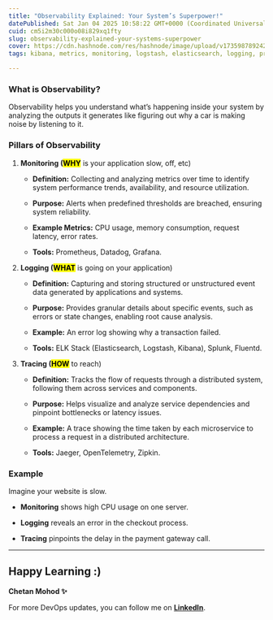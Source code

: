 ```yaml
---
title: "Observability Explained: Your System’s Superpower!"
datePublished: Sat Jan 04 2025 10:58:22 GMT+0000 (Coordinated Universal Time)
cuid: cm5i2m30c000o08i829xq1fty
slug: observability-explained-your-systems-superpower
cover: https://cdn.hashnode.com/res/hashnode/image/upload/v1735987892428/bd09790b-80db-45e7-916c-20b4e8145689.png
tags: kibana, metrics, monitoring, logstash, elasticsearch, logging, prometheus, grafana, jaeger, observability, tracing, datadog, opentelemetry, zipkin

---
```


### **What is Observability?**

Observability helps you understand what’s happening inside your system by analyzing the outputs it generates like figuring out why a car is making noise by listening to it.

### **Pillars of Observability**

1. **Monitoring (<mark>WHY</mark>** is your application slow, off, etc)
    
    * **Definition:** Collecting and analyzing metrics over time to identify system performance trends, availability, and resource utilization.
        
    * **Purpose:** Alerts when predefined thresholds are breached, ensuring system reliability.
        
    * **Example Metrics:** CPU usage, memory consumption, request latency, error rates.
        
    * **Tools:** Prometheus, Datadog, Grafana.
        
2. **Logging (<mark>WHAT</mark>** is going on your application)
    
    * **Definition:** Capturing and storing structured or unstructured event data generated by applications and systems.
        
    * **Purpose:** Provides granular details about specific events, such as errors or state changes, enabling root cause analysis.
        
    * **Example:** An error log showing why a transaction failed.
        
    * **Tools:** ELK Stack (Elasticsearch, Logstash, Kibana), Splunk, Fluentd.
        
3. **Tracing (<mark>HOW</mark>** to reach)
    
    * **Definition:** Tracks the flow of requests through a distributed system, following them across services and components.
        
    * **Purpose:** Helps visualize and analyze service dependencies and pinpoint bottlenecks or latency issues.
        
    * **Example:** A trace showing the time taken by each microservice to process a request in a distributed architecture.
        
    * **Tools:** Jaeger, OpenTelemetry, Zipkin.
        

### **Example**

Imagine your website is slow.

* **Monitoring** shows high CPU usage on one server.
    
* **Logging** reveals an error in the checkout process.
    
* **Tracing** pinpoints the delay in the payment gateway call.
    

---

## **Happy Learning :)**

**Chetan Mohod ✨**

For more DevOps updates, you can follow me on [**LinkedIn**](https://www.linkedin.com/in/chetanmohod/).